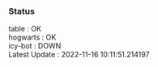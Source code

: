 ### Status


table : OK  
hogwarts : OK  
icy-bot : DOWN  
Latest Update : 2022-11-16 10:11:51.214197
